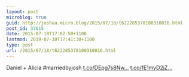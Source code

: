 ```yaml
---
layout: post
microblog: true
guid: http://joshua.micro.blog/2015/07/18/t622285378100310016.html
post_id: 37615
date: 2015-07-18T17:02:50+1100
lastmod: 2019-07-30T17:41:30+1100
type: post
url: /2015/07/18/t622285378100310016.html
---
```

Daniel + Alicia #marriedbyjosh [t.co/DEpg7s8Nw...](http://t.co/DEpg7s8Nwj) [t.co/fE1myD2jZ...](http://t.co/fE1myD2jZS)
